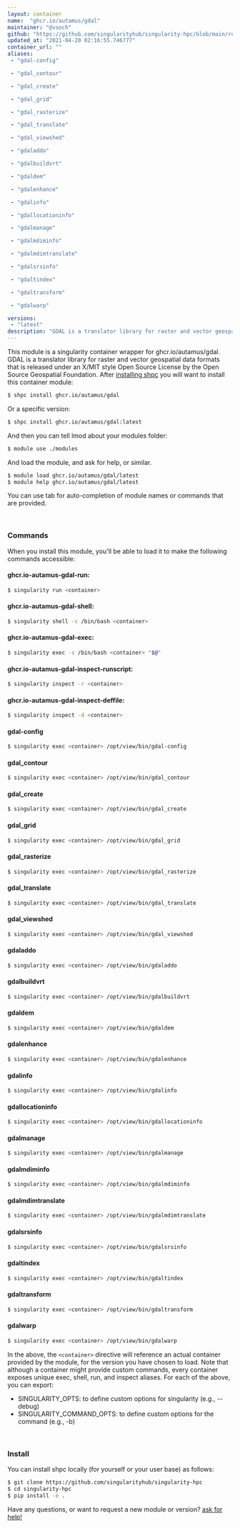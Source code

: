 ```yaml
---
layout: container
name:  "ghcr.io/autamus/gdal"
maintainer: "@vsoch"
github: "https://github.com/singularityhub/singularity-hpc/blob/main/registry/ghcr.io/autamus/gdal/container.yaml"
updated_at: "2021-04-20 02:16:55.746777"
container_url: ""
aliases:
 - "gdal-config"

 - "gdal_contour"

 - "gdal_create"

 - "gdal_grid"

 - "gdal_rasterize"

 - "gdal_translate"

 - "gdal_viewshed"

 - "gdaladdo"

 - "gdalbuildvrt"

 - "gdaldem"

 - "gdalenhance"

 - "gdalinfo"

 - "gdallocationinfo"

 - "gdalmanage"

 - "gdalmdiminfo"

 - "gdalmdimtranslate"

 - "gdalsrsinfo"

 - "gdaltindex"

 - "gdaltransform"

 - "gdalwarp"

versions:
 - "latest"
description: "GDAL is a translator library for raster and vector geospatial data formats that is released under an X/MIT style Open Source License by the Open Source Geospatial Foundation. "
---
```


This module is a singularity container wrapper for ghcr.io/autamus/gdal.
GDAL is a translator library for raster and vector geospatial data formats that is released under an X/MIT style Open Source License by the Open Source Geospatial Foundation. 
After [installing shpc](#install) you will want to install this container module:

```bash
$ shpc install ghcr.io/autamus/gdal
```

Or a specific version:

```bash
$ shpc install ghcr.io/autamus/gdal:latest
```

And then you can tell lmod about your modules folder:

```bash
$ module use ./modules
```

And load the module, and ask for help, or similar.

```bash
$ module load ghcr.io/autamus/gdal/latest
$ module help ghcr.io/autamus/gdal/latest
```

You can use tab for auto-completion of module names or commands that are provided.

<br>

### Commands

When you install this module, you'll be able to load it to make the following commands accessible:

#### ghcr.io-autamus-gdal-run:

```bash
$ singularity run <container>
```

#### ghcr.io-autamus-gdal-shell:

```bash
$ singularity shell -s /bin/bash <container>
```

#### ghcr.io-autamus-gdal-exec:

```bash
$ singularity exec -s /bin/bash <container> "$@"
```

#### ghcr.io-autamus-gdal-inspect-runscript:

```bash
$ singularity inspect -r <container>
```

#### ghcr.io-autamus-gdal-inspect-deffile:

```bash
$ singularity inspect -d <container>
```


#### gdal-config
       
```bash
$ singularity exec <container> /opt/view/bin/gdal-config
```


#### gdal_contour
       
```bash
$ singularity exec <container> /opt/view/bin/gdal_contour
```


#### gdal_create
       
```bash
$ singularity exec <container> /opt/view/bin/gdal_create
```


#### gdal_grid
       
```bash
$ singularity exec <container> /opt/view/bin/gdal_grid
```


#### gdal_rasterize
       
```bash
$ singularity exec <container> /opt/view/bin/gdal_rasterize
```


#### gdal_translate
       
```bash
$ singularity exec <container> /opt/view/bin/gdal_translate
```


#### gdal_viewshed
       
```bash
$ singularity exec <container> /opt/view/bin/gdal_viewshed
```


#### gdaladdo
       
```bash
$ singularity exec <container> /opt/view/bin/gdaladdo
```


#### gdalbuildvrt
       
```bash
$ singularity exec <container> /opt/view/bin/gdalbuildvrt
```


#### gdaldem
       
```bash
$ singularity exec <container> /opt/view/bin/gdaldem
```


#### gdalenhance
       
```bash
$ singularity exec <container> /opt/view/bin/gdalenhance
```


#### gdalinfo
       
```bash
$ singularity exec <container> /opt/view/bin/gdalinfo
```


#### gdallocationinfo
       
```bash
$ singularity exec <container> /opt/view/bin/gdallocationinfo
```


#### gdalmanage
       
```bash
$ singularity exec <container> /opt/view/bin/gdalmanage
```


#### gdalmdiminfo
       
```bash
$ singularity exec <container> /opt/view/bin/gdalmdiminfo
```


#### gdalmdimtranslate
       
```bash
$ singularity exec <container> /opt/view/bin/gdalmdimtranslate
```


#### gdalsrsinfo
       
```bash
$ singularity exec <container> /opt/view/bin/gdalsrsinfo
```


#### gdaltindex
       
```bash
$ singularity exec <container> /opt/view/bin/gdaltindex
```


#### gdaltransform
       
```bash
$ singularity exec <container> /opt/view/bin/gdaltransform
```


#### gdalwarp
       
```bash
$ singularity exec <container> /opt/view/bin/gdalwarp
```



In the above, the `<container>` directive will reference an actual container provided
by the module, for the version you have chosen to load. Note that although a container
might provide custom commands, every container exposes unique exec, shell, run, and
inspect aliases. For each of the above, you can export:

 - SINGULARITY_OPTS: to define custom options for singularity (e.g., --debug)
 - SINGULARITY_COMMAND_OPTS: to define custom options for the command (e.g., -b)

<br>
  
### Install

You can install shpc locally (for yourself or your user base) as follows:

```bash
$ git clone https://github.com/singularityhub/singularity-hpc
$ cd singularity-hpc
$ pip install -e .
```

Have any questions, or want to request a new module or version? [ask for help!](https://github.com/singularityhub/singularity-hpc/issues)